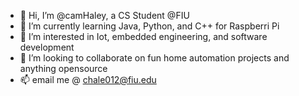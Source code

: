 - 👋 Hi, I’m @camHaley, a CS Student @FIU
- 🌱 I’m currently learning Java, Python, and C++ for Raspberri Pi 
- 👀 I’m interested in Iot, embedded engineering, and software development
- 💞️ I’m looking to collaborate on fun home automation projects and anything opensource
- 📫 email me @ chale012@fiu.edu

<!---
camHaley/camHaley is a ✨ special ✨ repository because its `README.md` (this file) appears on your GitHub profile.
You can click the Preview link to take a look at your changes.
--->
